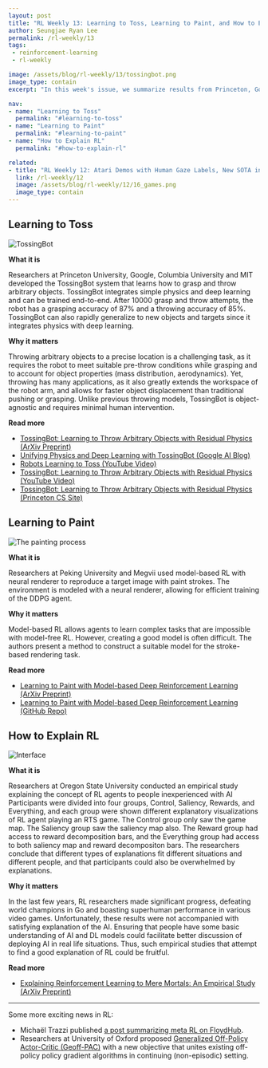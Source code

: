 ```yaml
---
layout: post
title: "RL Weekly 13: Learning to Toss, Learning to Paint, and How to Explain RL"
author: Seungjae Ryan Lee
permalink: /rl-weekly/13
tags:
 - reinforcement-learning
 - rl-weekly

image: /assets/blog/rl-weekly/13/tossingbot.png
image_type: contain
excerpt: "In this week's issue, we summarize results from Princeton, Google, Columbia, and MIT on training a robot arm to throw objects. We also look at a model-based DDPG developed by Peking University and Megvii that can reproduce pictures through paint strokes. Finally, we look at an empirical study by Oregon State University about explaining RL to layman."

nav:
- name: "Learning to Toss"
  permalink: "#learning-to-toss"
- name: "Learning to Paint"
  permalink: "#learning-to-paint"
- name: "How to Explain RL"
  permalink: "#how-to-explain-rl"

related:
- title: "RL Weekly 12: Atari Demos with Human Gaze Labels, New SOTA in Meta-RL, and a Hierarchical Take on Intrinsic Rewards"
  link: /rl-weekly/12
  image: /assets/blog/rl-weekly/12/16_games.png
  image_type: contain
---
```



## Learning to Toss

<div class="w80" style="margin: 10px auto;">
  <img src="{{ absolute_url }}/assets/blog/rl-weekly/13/tossingbot.png" alt="TossingBot">
</div>

**What it is**

Researchers at Princeton University, Google, Columbia University and MIT developed the TossingBot system that learns how to grasp and throw arbitrary objects. TossingBot integrates simple physics and deep learning and can be trained end-to-end. After 10000 grasp and throw attempts, the robot has a grasping accuracy of 87% and a throwing accuracy of 85%. TossingBot can also rapidly generalize to new objects and targets since it integrates physics with deep learning.

**Why it matters**

Throwing arbitrary objects to a precise location is a challenging task, as it requires the robot to meet suitable pre-throw conditions while grasping and to account for object properties (mass distribution, aerodynamics). Yet, throwing has many applications, as it also greatly extends the workspace of the robot arm, and allows for faster object displacement than traditional pushing or grasping. Unlike previous throwing models, TossingBot is object-agnostic and requires minimal human intervention.

**Read more**

- [TossingBot: Learning to Throw Arbitrary Objects with Residual Physics (ArXiv Preprint)](https://arxiv.org/abs/1903.11239)
- [Unifying Physics and Deep Learning with TossingBot (Google AI Blog)](https://ai.googleblog.com/2019/03/unifying-physics-and-deep-learning-with.html)
- [Robots Learning to Toss (YouTube Video)](https://www.youtube.com/watch?v=-O-E1nFm6-A)
- [TossingBot: Learning to Throw Arbitrary Objects with Residual Physics (YouTube Video)](https://www.youtube.com/watch?v=f5Zn2Up2RjQ)
- [TossingBot: Learning to Throw Arbitrary Objects with Residual Physics (Princeton CS Site)](https://tossingbot.cs.princeton.edu/)



## Learning to Paint

<div class="w80" style="margin: 10px auto;">
  <img src="{{ absolute_url }}/assets/blog/rl-weekly/13/paint.png" alt="The painting process">
</div>

**What it is**

Researchers at Peking University and Megvii used model-based RL with neural renderer to reproduce a target image with paint strokes. The environment is modeled with a neural renderer, allowing for efficient training of the DDPG agent.

**Why it matters**

Model-based RL allows agents to learn complex tasks that are impossible with model-free RL. However, creating a good model is often difficult. The authors present a method to construct a suitable model for the stroke-based rendering task.

**Read more**

- [Learning to Paint with Model-based Deep Reinforcement Learning (ArXiv Preprint)](https://arxiv.org/abs/1903.04411)
- [Learning to Paint with Model-based Deep Reinforcement Learning (GitHub Repo)](https://github.com/hzwer/LearningToPaint)




## How to Explain RL

<div class="w80" style="margin: 10px auto;">
  <img src="{{ absolute_url }}/assets/blog/rl-weekly/13/interface.png" alt="Interface">
</div>

**What it is**

Researchers at Oregon State University conducted an empirical study explaining the concept of RL agents to people inexperienced with AI Participants were divided into four groups, Control, Saliency, Rewards, and Everything, and each group were shown different explanatory visualizations of RL agent playing an RTS game. The Control group only saw the game map. The Saliency group saw the saliency map also. The Reward group had access to reward decomposition bars, and the Everything group had access to both saliency map and reward decompositon bars. The researchers conclude that different types of explanations fit different situations and different people, and that participants could also be overwhelmed by explanations.

**Why it matters**

In the last few years, RL researchers made significant progress, defeating world champions in Go and boasting superhuman performance in various video games. Unfortunately, these results were not accompanied with satisfying explanation of the AI. Ensuring that people have some basic understanding of AI and DL models could facilitate better discussion of deploying AI in real life situations. Thus, such empirical studies that attempt to find a good explanation of RL could be fruitful.

**Read more**

- [Explaining Reinforcement Learning to Mere Mortals: An Empirical Study (ArXiv Preprint)](https://arxiv.org/abs/1903.09708)



---

Some more exciting news in RL:

- Michaël Trazzi published [a post summarizing meta RL on FloydHub](https://blog.floydhub.com/meta-rl/).
- Researchers at University of Oxford proposed [Generalized Off-Policy Actor-Critic (Geoff-PAC)](https://arxiv.org/abs/1903.11329) with a new objective that unites existing off-policy policy gradient algorithms in continuing (non-episodic) setting.
